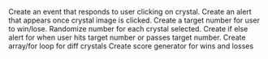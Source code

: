 Create an event that responds to user clicking on crystal.
Create an alert that appears once crystal image is clicked.
Create a target number for user to win/lose.
Randomize number for each crystal selected.
Create if else alert for when user hits target number or passes target number.
Create array/for loop for diff crystals
Create score generator for wins and losses

